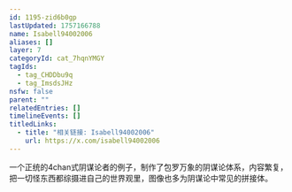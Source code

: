 ```yaml
---
id: 1195-zid6b0gp
lastUpdated: 1757166788
name: Isabell94002006
aliases: []
layer: 7
categoryId: cat_7hqnYMGY
tagIds:
  - tag_CHDDbu9q
  - tag_ImsdsJHz
nsfw: false
parent: ""
relatedEntries: []
timelineEvents: []
titledLinks:
  - title: "相关链接: Isabell94002006"
    url: https://x.com/isabell94002006
---
```


一个正统的4chan式阴谋论者的例子，制作了包罗万象的阴谋论体系，内容繁复，把一切怪东西都综摄进自己的世界观里，图像也多为阴谋论中常见的拼接体。